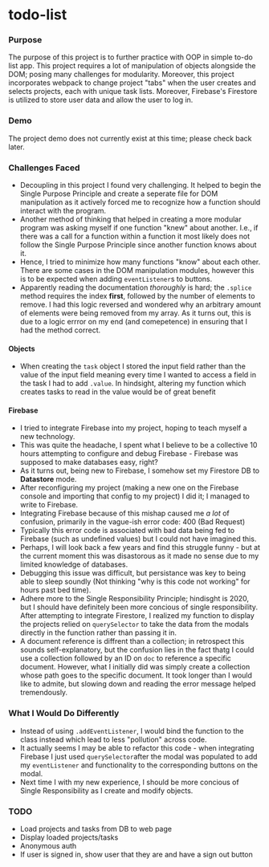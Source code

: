 # todo-list
### Purpose 
The purpose of this project is to further practice with OOP in simple to-do list app. This project requires a lot of manipulation of objects alongside the DOM; posing many challenges for modularity. Moreover, this project incorporates webpack to change project "tabs" when the user creates and selects projects, each with unique task lists. Moreover, Firebase's Firestore is utilized to store user data and allow the user to log in.

### Demo
The project demo does not currently exist at this time; please check back later.

### Challenges Faced
- Decoupling in this project I found very challenging. It helped to begin the Single Purpose Principle and create a seperate file for DOM manipulation as it actively forced me to recognize how a function should interact with the program.
- Another method of thinking that helped in creating a more modular program was asking myself if one function "knew" about another. I.e., if there was a call for a function within a function it most likely does not follow the Single Purpose Principle since another function knows about it.
- Hence, I tried to minimize how many functions "know" about each other. There are some cases in the DOM manipulation modules, however this is to be expected when adding `eventListener`s to buttons. 
- Apparently reading the documentation *thoroughly* is hard; the `.splice` method requires the index **first**, followed by the number of elements to remove. I had this logic reversed and wondered why an arbitrary amount of elements were being removed from my array. As it turns out, this is due to a logic errror on my end (and comepetence) in ensuring that I had the method correct.

#### Objects
- When creating the `task` object I stored the input field rather than the value of the input field meaning every time I wanted to access a field in the task I had to add `.value`. In hindsight, altering my function which creates tasks to read in the value would be of great benefit

#### Firebase
- I tried to integrate Firebase into my project, hoping to teach myself a new technology.
- This was quite the headache, I spent what I believe to be a collective 10 hours attempting to configure and debug Firebase - Firebase was supposed to make databases easy, right?
- As it turns out, being new to Firebase, I somehow set my Firestore DB to **Datastore** mode.
- After reconfiguring my project (making a new one on the Firebase console and importing that config to my project) I did it; I managed to write to Firebase.
- Integrating Firebase because of this mishap caused me *a lot* of confusion, primarily in the vague-ish error code: 400 (Bad Request)
- Typically this error code is associated with bad data being fed to Firebase (such as undefined values) but I could not have imagined this.
- Perhaps, I will look back a few years and find this struggle funny - but at the current moment this was disastorous as it made no sense due to my limited knowledge of databases.
- Debugging this issue was difficult, but persistance was key to being able to sleep soundly (Not thinking "why is this code not working" for hours past bed time).
- Adhere more to the Single Responsibility Principle; hindisght is 2020, but I should have definitely been more concious of single responsibility. After attempting to integrate Firestore, I realized my function to display the projects relied on `querySelector` to take the data from the modals directly in the function rather than passing it in.
- A document reference is diffrent than a collection; in retrospect this sounds self-explanatory, but the confusion lies in the fact thatg I could use a collection followed by an ID on `doc` to reference a specific document. However, what I initially did was simply create a collection whose path goes to the specific document. It took longer than I would like to admite, but slowing down and reading the error message helped tremendously.

### What I Would Do Differently
- Instead of using `.addEventListener`, I would bind the function to the class instead which lead to less "pollution" across code.
- It actually seems I may be able to refactor this code - when integrating Firebase I just used `querySelector`after the modal was populated to add my `eventListener` and functionality to the corresponding buttons on the modal.
- Next time I with my new experience, I should be more concious of Single Responsibility as I create and modify objects.

### TODO
- Load projects and tasks from DB to web page
- Display loaded projects/tasks
- Anonymous auth
- If user is signed in, show user that they are and have a sign out button